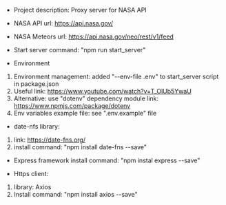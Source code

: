 - Project description:
Proxy server for NASA API

- NASA API url:
https://api.nasa.gov/

- NASA Meteors url:
https://api.nasa.gov/neo/rest/v1/feed

- Start server command:
"npm run start_server"

- Environment
1. Environment management:
added "--env-file .env" to start_server script in package.json
2. Useful link:
https://www.youtube.com/watch?v=T_OlUb5YwaU
3. Alternative:
use "dotenv" dependency module
link: https://www.npmjs.com/package/dotenv
4. Env variables example file:
see ".env.example" file

- date-nfs library:
1. link: 
https://date-fns.org/
2. install command:
"npm install date-fns --save"

- Express framework install command:
"npm instal express --save"

- Https client:
1. library:
Axios
2. Install command: 
"npm install axios --save"



